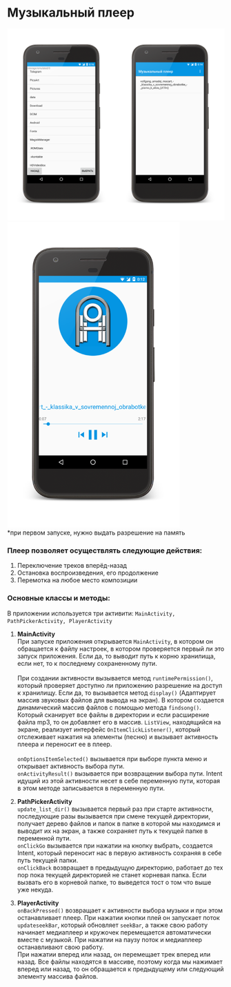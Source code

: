 # Музыкальный плеер
<img src = "https://github.com/frosty77088/music-player/blob/master/screenshots/imgonline-com-ua-2to1-nepo8L5YRBEDr.png" width = "800">
<img src = "https://github.com/frosty77088/music-player/blob/master/screenshots/Screenshot_20190520-001256_framed.png" width = "400"><br>
*при первом запуске, нужно выдать разрешение на память<br>

### Плеер позволяет осуществлять следующие действия:<br>
1. Переключение треков вперёд-назад<br>
2. Остановка воспроизведения, его продолжение<br>
3. Перемотка на любое место композиции<br>

### Основные классы и методы:
В приложении используется три активити: ```MainActivity, PathPickerActivity, PlayerActivity```<br>
1) <b>MainActivity</b><br>
При запуске приложения открывается ```MainActivity```, в котором он обращается к файлу настроек, в котором проверяется первый ли это запуск приложения. Если да, то выводит путь к корню хранилища, если нет, то к последнему сохраненному пути.<br><br>
При создании активности вызывается метод ```runtimePermission()```, который проверяет доступно ли приложению разрешение на доступ к хранилищу. Если да, то вызывается метод ```display()``` (Адаптирует массив звуковых файлов для вывода на экран). В котором создается динамический массив файлов с помощью метода ```findsong()```. Который сканирует все файлы в директории и если расширение файла mp3, то он добавляет его в массив. ```ListView```, находящийся на экране, реализует интерфейс ```OnItemClickListener()```, который отслеживает нажатия на элементы (песню) и вызывает активность плеера и переносит ее в плеер.<br><br>
```onOptionsItemSelected()``` вызывается при выборе пункта меню и открывает активность выбора пути.<br>
```onActivityResult()``` вызывается при возвращении выбора пути. Intent идущий из этой активности несет в себе переменную пути, которая в этом методе записывается в переменную пути.<br>

2) <b>PathPickerActivity</b><br>
```update_list_dir()``` вызывается первый раз при старте активности, последующие разы вызывается при смене текущей директории, получает дерево файлов и папок в папке в которой мы находимся и выводит их на экран, а также сохраняет путь к текущей папке в переменной пути.<br>
```onClickGo``` вызывается при нажатии на кнопку выбрать, создается Intent, который  переносит нас в первую активность сохраняя в себе путь текущей папки.<br>
```onClickBack``` возвращает в предыдущую директорию, работает до тех пор пока текущей директорией не станет корневая папка. Если вызвать его в корневой папке, то выведется тост о том что выше уже некуда.<br>

3) <b>PlayerActivity</b><br>
  ```onBackPressed()``` возвращает к активности выбора музыки и при этом останавливает плеер.
При нажатии кнопки плей он запускает поток ```updateseekBar```, который обновляет ```seekBar```, а также свою работу начинает медиаплеер и кружочек перемещается автоматически вместе с музыкой. При нажатии на паузу поток и медиаплеер останавливают свою работу.<br>
При нажатии вперед или назад, он перемещает трек вперед или назад. Все файлы находятся в массиве, поэтому когда мы нажимает вперед или назад, то он обращается к предыдущему или следующий элементу массива файлов.<br>

